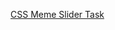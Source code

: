 [CSS Meme Slider Task](https://github.com/rolling-scopes-school/tasks/tree/master/tasks/css-meme-slider)

